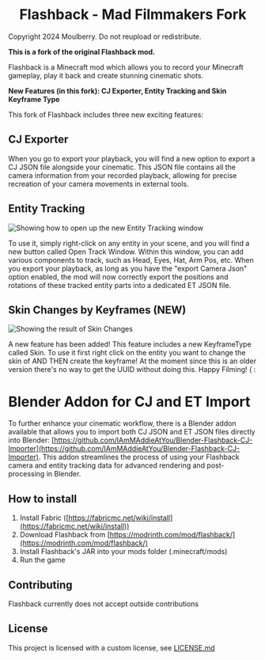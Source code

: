 <h1 align="center">Flashback - Mad Filmmakers Fork</h1>

Copyright 2024 Moulberry. Do not reupload or redistribute.

**This is a fork of the original Flashback mod.**

Flashback is a Minecraft mod which allows you to record your Minecraft gameplay, play it back and create stunning cinematic shots.

**New Features (in this fork): CJ Exporter, Entity Tracking and Skin Keyframe Type**

This fork of Flashback includes three new exciting features:

## CJ Exporter

When you go to export your playback, you will find a new option to export a CJ JSON file alongside your cinematic. This JSON file contains all the camera information from your recorded playback, allowing for precise recreation of your camera movements in external tools.

## Entity Tracking
![Showing how to open up the new Entity Tracking window](https://media4.giphy.com/media/v1.Y2lkPTc5MGI3NjExazFkODdrbmtvZG9wMHBscjBkamJ3dWNvN3lsYTN5d21kZnEwY2l6MCZlcD12MV9pbnRlcm5hbF9naWZfYnlfaWQmY3Q9Zw/MXM9mN11EoFdd9C2bJ/giphy.gif)

To use it, simply right-click on any entity in your scene, and you will find a new button called Open Track Window. Within this window, you can add various components to track, such as Head, Eyes, Hat, Arm Pos, etc. When you export your playback, as long as you have the "export Camera Json" option enabled, the mod will now correctly export the positions and rotations of these tracked entity parts into a dedicated ET JSON file.

## Skin Changes by Keyframes (NEW)
![Showing the result of Skin Changes](https://media4.giphy.com/media/v1.Y2lkPTc5MGI3NjExd29paW5hZTYwcnhuZG04MHFvNjFua2E4N3BycjFqZ3RmZGZleWhtbSZlcD12MV9pbnRlcm5hbF9naWZfYnlfaWQmY3Q9Zw/ewydIoN2Hq5TksC8lh/giphy.gif)

A new feature has been added! This feature includes a new KeyframeType called Skin. To use it first right click on the entity you want to change the skin of AND THEN create the keyframe! At the moment since this is an older version there's no way to get the UUID without doing this. Happy Filming! ( :

# Blender Addon for CJ and ET Import
To further enhance your cinematic workflow, there is a Blender addon available that allows you to import both CJ JSON and ET JSON files directly into Blender:  [https://github.com/IAmMAddieAtYou/Blender-Flashback-CJ-Importer](https://github.com/IAmMAddieAtYou/Blender-Flashback-CJ-Importer). This addon streamlines the process of using your Flashback camera and entity tracking data for advanced rendering and post-processing in Blender.

## How to install
1. Install Fabric ([https://fabricmc.net/wiki/install](https://fabricmc.net/wiki/install))
2. Download Flashback from [https://modrinth.com/mod/flashback/](https://modrinth.com/mod/flashback/)
3. Install Flashback's JAR into your mods folder (.minecraft/mods)
4. Run the game

## Contributing

Flashback currently does not accept outside contributions

## License

This project is licensed with a custom license, see [LICENSE.md](https://github.com/Moulberry/Flashback/blob/master/LICENSE.md)
